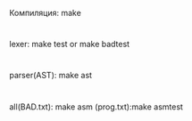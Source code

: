 Компиляция: make 
#
lexer: make test or make badtest
#
parser(AST): make ast
# 
all(BAD.txt): make asm
(prog.txt):make asmtest
